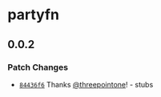 # partyfn

## 0.0.2

### Patch Changes

- [`84436f6`](https://github.com/threepointone/partyserver/commit/84436f66104e9c8e67520bfa15418aa329d98aeb) Thanks [@threepointone](https://github.com/threepointone)! - stubs
